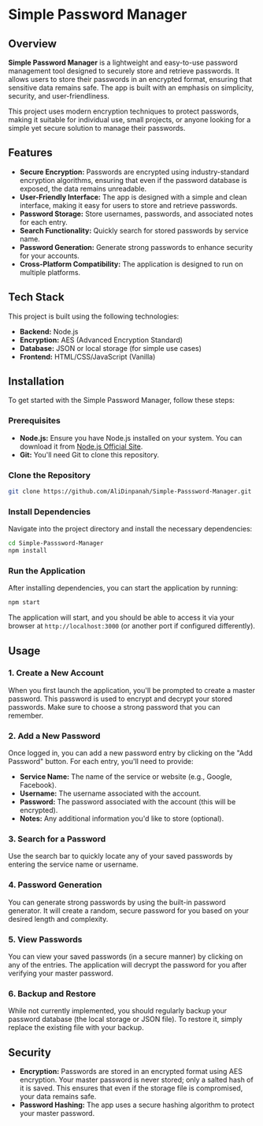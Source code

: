 
# Simple Password Manager

## Overview

**Simple Password Manager** is a lightweight and easy-to-use password management tool designed to securely store and retrieve passwords. It allows users to store their passwords in an encrypted format, ensuring that sensitive data remains safe. The app is built with an emphasis on simplicity, security, and user-friendliness.

This project uses modern encryption techniques to protect passwords, making it suitable for individual use, small projects, or anyone looking for a simple yet secure solution to manage their passwords.

## Features

- **Secure Encryption:** Passwords are encrypted using industry-standard encryption algorithms, ensuring that even if the password database is exposed, the data remains unreadable.
- **User-Friendly Interface:** The app is designed with a simple and clean interface, making it easy for users to store and retrieve passwords.
- **Password Storage:** Store usernames, passwords, and associated notes for each entry.
- **Search Functionality:** Quickly search for stored passwords by service name.
- **Password Generation:** Generate strong passwords to enhance security for your accounts.
- **Cross-Platform Compatibility:** The application is designed to run on multiple platforms.

## Tech Stack

This project is built using the following technologies:

- **Backend:** Node.js
- **Encryption:** AES (Advanced Encryption Standard)
- **Database:** JSON or local storage (for simple use cases)
- **Frontend:** HTML/CSS/JavaScript (Vanilla)

## Installation

To get started with the Simple Password Manager, follow these steps:

### Prerequisites

- **Node.js:** Ensure you have Node.js installed on your system. You can download it from [Node.js Official Site](https://nodejs.org/).
- **Git:** You'll need Git to clone this repository.

### Clone the Repository

```bash
git clone https://github.com/AliDinpanah/Simple-Passsword-Manager.git
```

### Install Dependencies

Navigate into the project directory and install the necessary dependencies:

```bash
cd Simple-Passsword-Manager
npm install
```

### Run the Application

After installing dependencies, you can start the application by running:

```bash
npm start
```

The application will start, and you should be able to access it via your browser at `http://localhost:3000` (or another port if configured differently).

## Usage

### 1. Create a New Account

When you first launch the application, you'll be prompted to create a master password. This password is used to encrypt and decrypt your stored passwords. Make sure to choose a strong password that you can remember.

### 2. Add a New Password

Once logged in, you can add a new password entry by clicking on the "Add Password" button. For each entry, you'll need to provide:

- **Service Name:** The name of the service or website (e.g., Google, Facebook).
- **Username:** The username associated with the account.
- **Password:** The password associated with the account (this will be encrypted).
- **Notes:** Any additional information you'd like to store (optional).

### 3. Search for a Password

Use the search bar to quickly locate any of your saved passwords by entering the service name or username.

### 4. Password Generation

You can generate strong passwords by using the built-in password generator. It will create a random, secure password for you based on your desired length and complexity.

### 5. View Passwords

You can view your saved passwords (in a secure manner) by clicking on any of the entries. The application will decrypt the password for you after verifying your master password.

### 6. Backup and Restore

While not currently implemented, you should regularly backup your password database (the local storage or JSON file). To restore it, simply replace the existing file with your backup.

## Security

- **Encryption:** Passwords are stored in an encrypted format using AES encryption. Your master password is never stored; only a salted hash of it is saved. This ensures that even if the storage file is compromised, your data remains safe.
- **Password Hashing:** The app uses a secure hashing algorithm to protect your master password.
